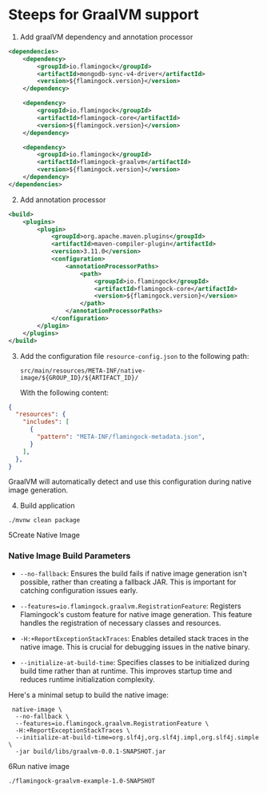 # Steeps for GraalVM support

1. Add graalVM dependency and annotation processor
```xml
<dependencies>
    <dependency>
        <groupId>io.flamingock</groupId>
        <artifactId>mongodb-sync-v4-driver</artifactId>
        <version>${flamingock.version}</version>
    </dependency>

    <dependency>
        <groupId>io.flamingock</groupId>
        <artifactId>flamingock-core</artifactId>
        <version>${flamingock.version}</version>
    </dependency>

    <dependency>
        <groupId>io.flamingock</groupId>
        <artifactId>flamingock-graalvm</artifactId>
        <version>${flamingock.version}</version>
    </dependency>
</dependencies>

```

2. Add annotation processor
```xml
<build>
    <plugins>
        <plugin>
            <groupId>org.apache.maven.plugins</groupId>
            <artifactId>maven-compiler-plugin</artifactId>
            <version>3.11.0</version>
            <configuration>
                <annotationProcessorPaths>
                    <path>
                        <groupId>io.flamingock</groupId>
                        <artifactId>flamingock-core</artifactId>
                        <version>${flamingock.version}</version>
                    </path>
                </annotationProcessorPaths>
            </configuration>
        </plugin>
    </plugins>
</build>
```

3. Add the configuration file `resource-config.json` to the following path:
   ```
   src/main/resources/META-INF/native-image/${GROUP_ID}/${ARTIFACT_ID}/
   ```
   With the following content:
```json
{
  "resources": {
    "includes": [
      {
        "pattern": "META-INF/flamingock-metadata.json",
      }
    ],
  },
}
```
GraalVM will automatically detect and use this configuration during native image generation.

4. Build application
```shell
./mvnw clean package
```

5Create Native Image

### Native Image Build Parameters
- `--no-fallback`: Ensures the build fails if native image generation isn't possible, rather than creating a fallback JAR. This is important for catching configuration issues early.

- `--features=io.flamingock.graalvm.RegistrationFeature`: Registers Flamingock's custom feature for native image generation. This feature handles the registration of necessary classes and resources.

- `-H:+ReportExceptionStackTraces`: Enables detailed stack traces in the native image. This is crucial for debugging issues in the native binary.

- `--initialize-at-build-time`: Specifies classes to be initialized during build time rather than at runtime. This improves startup time and reduces runtime initialization complexity.

Here's a minimal setup to build the native image:


```shell
 native-image \
  --no-fallback \
  --features=io.flamingock.graalvm.RegistrationFeature \
  -H:+ReportExceptionStackTraces \
  --initialize-at-build-time=org.slf4j,org.slf4j.impl,org.slf4j.simple \
  -jar build/libs/graalvm-0.0.1-SNAPSHOT.jar
```

6Run native image
```shell
./flamingock-graalvm-example-1.0-SNAPSHOT
```

